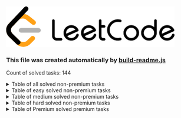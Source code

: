 ![Logo](./leetcode.png)
### This file was created automatically by [build-readme.js](./build-readme.js)
Count of solved tasks: 144

<details>
<summary>Table of all solved non-premium tasks</summary>
<p>

| LeetCode ID | Difficulty  | Name           | Solution       |
|:-----------:|:-----------:|:--------------:|:--------------:|
|-1|undefined|[Design Hit Counter](https://leetcode.com/problems/design-hit-counter/)|[Design-Hit-Counter.js](./leetcode/Design-Hit-Counter.js)|
|3|medium|[Longest Substring Without Repeating Characters](https://leetcode.com/problems/longest-substring-without-repeating-characters/)|[Longest-Substring-Without-Repeating-Characters.js](./leetcode/Longest-Substring-Without-Repeating-Characters.js)|
|4|hard|[Median of Two Sorted Arrays](https://leetcode.com/problems/median-of-two-sorted-arrays/)|[Median-of-Two-Sorted-Arrays.js](./leetcode/Median-of-Two-Sorted-Arrays.js)|
|5|medium|[Longest Palindromic Substring](https://leetcode.com/problems/longest-palindromic-substring/)|[Longest-Palindromic-Substring.js](./leetcode/Longest-Palindromic-Substring.js)|
|9|easy|[Palindrome Number](https://leetcode.com/problems/palindrome-number/)|[Palindrome-Number.js](./leetcode/Palindrome-Number.js)|
|14|easy|[Longest Common Prefix](https://leetcode.com/problems/longest-common-prefix)|[Longest-Common-Prefix.js](./leetcode/Longest-Common-Prefix.js)|
|15|medium|[3Sum](https://leetcode.com/problems/3sum/)|[3Sum.js](./leetcode/3Sum.js)|
|16|medium|[ 3Sum Closest](https://leetcode.com/problems/3sum-closest/)|[3Sum-Closest.js](./leetcode/3Sum-Closest.js)|
|19|medium|[Remove Nth Node From End of List](https://leetcode.com/problems/remove-nth-node-from-end-of-list/)|[Remove-Nth-Node-From-End-of-List.js](./leetcode/Remove-Nth-Node-From-End-of-List.js)|
|20|easy|[Valid Parentheses](https://leetcode.com/problems/valid-parentheses/)|[Valid-Parentheses.js](./leetcode/Valid-Parentheses.js)|
|21|easy|[Merge Two Sorted Lists](https://leetcode.com/problems/merge-two-sorted-lists/)|[Merge-Two-Sorted-Lists.js](./leetcode/Merge-Two-Sorted-Lists.js)|
|22|medium|[Generate Parentheses](https://leetcode.com/problems/generate-parentheses/)|[Generate-Parentheses.js](./leetcode/Generate-Parentheses.js)|
|28|medium|[Find the Index of the First Occurrence in a String](https://leetcode.com/problems/find-the-index-of-the-first-occurrence-in-a-string/)|[Find-the-Index-of-the-First-Occurrence-in-a-String.js](./leetcode/Find-the-Index-of-the-First-Occurrence-in-a-String.js)|
|33|medium|[Search in Rotated Sorted Array](https://leetcode.com/problems/search-in-rotated-sorted-array/)|[Search-in-Rotated-Sorted-Array.js](./leetcode/Search-in-Rotated-Sorted-Array.js)|
|34|medium|[Find First and Last Position of Element in Sorted Array](https://leetcode.com/problems/find-first-and-last-position-of-element-in-sorted-array/)|[Find-First-and-Last-Position-of-Element-in-Sorted-Array.js](./leetcode/Find-First-and-Last-Position-of-Element-in-Sorted-Array.js)|
|48|medium|[Rotate Image](https://leetcode.com/problems/rotate-image/)|[Rotate-Image.js](./leetcode/Rotate-Image.js)|
|49|medium|[Group Anagrams](https://leetcode.com/problems/group-anagrams/)|[Group-Anagrams.js](./leetcode/Group-Anagrams.js)|
|53|easy|[ Maximum Subarray](https://leetcode.com/problems/maximum-subarray/)|[Maximum-Subarray.js](./leetcode/Maximum-Subarray.js)|
|54|medium|[Spiral Matrix](https://leetcode.com/problems/spiral-matrix/)|[Spiral-Matrix.js](./leetcode/Spiral-Matrix.js)|
|56|medium|[Merge Intervals](https://leetcode.com/problems/merge-intervals/)|[Merge-Intervals.js](./leetcode/Merge-Intervals.js)|
|57|medium|[Insert Interval](https://leetcode.com/problems/insert-interval/)|[Insert-Interval.js](./leetcode/Insert-Interval.js)|
|59|medium|[Spiral Matrix II](https://leetcode.com/problems/spiral-matrix-ii)|[Spiral-Matrix-II.js](./leetcode/Spiral-Matrix-II.js)|
|62|medium|[Unique Paths](https://leetcode.com/problems/unique-paths/)|[Unique-Paths.js](./leetcode/Unique-Paths.js)|
|63|medium|[Unique Paths II](https://leetcode.com/problems/unique-paths-ii/)|[Unique-Paths-II.js](./leetcode/Unique-Paths-II.js)|
|70|easy|[Climbing Stairs](https://leetcode.com/problems/climbing-stairs/)|[Climbing-Stairs.js](./leetcode/Climbing-Stairs.js)|
|71|medium|[Simplify Path](https://leetcode.com/problems/simplify-path/)|[Simplify-Path.js](./leetcode/Simplify-Path.js)|
|83|easy|[Remove Duplicates from Sorted List](https://leetcode.com/problems/remove-duplicates-from-sorted-list/)|[Remove-Duplicates-from-Sorted-List.js](./leetcode/Remove-Duplicates-from-Sorted-List.js)|
|88|easy|[Merge Sorted Array](https://leetcode.com/problems/merge-sorted-array/)|[Merge-Sorted-Array.js](./leetcode/Merge-Sorted-Array.js)|
|94|easy|[Binary Tree Inorder Traversal](https://leetcode.com/problems/binary-tree-inorder-traversal/)|[Binary-Tree-Inorder-Traversal.js](./leetcode/Binary-Tree-Inorder-Traversal.js)|
|98|medium|[Validate Binary Search Tree](https://leetcode.com/problems/validate-binary-search-tree/)|[Validate-Binary-Search-Tree.js](./leetcode/Validate-Binary-Search-Tree.js)|
|100|easy|[Same Tree](https://leetcode.com/problems/same-tree/)|[Same-Tree.js](./leetcode/Same-Tree.js)|
|101|easy|[Symmetric Tree](https://leetcode.com/problems/symmetric-tree/)|[Symmetric-Tree.js](./leetcode/Symmetric-Tree.js)|
|102|medium|[Binary Tree Level Order Traversal](https://leetcode.com/problems/n-ary-tree-preorder-traversal/)|[Binary-Tree-Level-Order-Traversal.js](./leetcode/Binary-Tree-Level-Order-Traversal.js)|
|108|easy|[Convert Sorted Array to Binary Search Tree](https://leetcode.com/problems/convert-sorted-array-to-binary-search-tree/)|[Convert-Sorted-Array-to-Binary-Search-Tree.js](./leetcode/Convert-Sorted-Array-to-Binary-Search-Tree.js)|
|110|easy|[Balanced Binary Tree](https://leetcode.com/problems/balanced-binary-tree/)|[Balanced-Binary-Tree.js](./leetcode/Balanced-Binary-Tree.js)|
|125|easy|[Valid Palindrome](https://leetcode.com/problems/valid-palindrome/)|[Valid-Palindrome.js](./leetcode/Valid-Palindrome.js)|
|136|easy|[Single Number](https://leetcode.com/problems/single-number/)|[Single-Number.js](./leetcode/Single-Number.js)|
|141|easy|[Linked List Cycle](https://leetcode.com/problems/linked-list-cycle/)|[Linked-List-Cycle.js](./leetcode/Linked-List-Cycle.js)|
|142|medium|[Linked List Cycle II](https://leetcode.com/problems/linked-list-cycle-ii/)|[Linked-List-Cycle-II.js](./leetcode/Linked-List-Cycle-II.js)|
|143|medium|[Reorder List](https://leetcode.com/problems/reorder-list/)|[Reorder-List.js](./leetcode/Reorder-List.js)|
|144|easy|[Binary Tree Preorder Traversal](https://leetcode.com/problems/binary-tree-preorder-traversal/)|[Binary-Tree-Preorder-Traversal.js](./leetcode/Binary-Tree-Preorder-Traversal.js)|
|148|medium|[Sort List](https://leetcode.com/problems/sort-list/)|[Sort-List.js](./leetcode/Sort-List.js)|
|149|hard|[Max Points on a Line](https://leetcode.com/problems/max-points-on-a-line/)|[Max-Points-on-a-Line.js](./leetcode/Max-Points-on-a-Line.js)|
|150|medium|[Evaluate Reverse Polish Notation](https://leetcode.com/problems/evaluate-reverse-polish-notation/)|[Evaluate-Reverse-Polish-Notation.js](./leetcode/Evaluate-Reverse-Polish-Notation.js)|
|152|medium|[Maximum Product Subarray](https://leetcode.com/problems/maximum-product-subarray/)|[Maximum-Product-Subarray.js](./leetcode/Maximum-Product-Subarray.js)|
|200|medium|[Number of Islands](https://leetcode.com/problems/number-of-islands/)|[Number-of-Islands.js](./leetcode/Number-of-Islands.js)|
|202|easy|[Happy Number](https://leetcode.com/problems/happy-number/)|[Happy-Number.js](./leetcode/Happy-Number.js)|
|203|easy|[Remove Linked List Elements](https://leetcode.com/problems/remove-linked-list-elements/)|[Remove-Linked-List-Elements.js](./leetcode/Remove-Linked-List-Elements.js)|
|204|medium|[Count Primes](https://leetcode.com/problems/count-primes/)|[Count-Primes.js](./leetcode/Count-Primes.js)|
|205|easy|[Isomorphic Strings](https://leetcode.com/problems/isomorphic-strings/)|[Isomorphic-Strings.js](./leetcode/Isomorphic-Strings.js)|
|206|easy|[Reverse Linked List](https://leetcode.com/problems/reverse-linked-list/)|[Odd-Even-Linked-List.js](./leetcode/Odd-Even-Linked-List.js)|
|206|easy|[Reverse Linked List](https://leetcode.com/problems/reverse-linked-list/)|[Reverse-Linked-List.js](./leetcode/Reverse-Linked-List.js)|
|209|medium|[Minimum Size Subarray Sum](https://leetcode.com/problems/minimum-size-subarray-sum/)|[Minimum-Size-Subarray-Sum.js](./leetcode/Minimum-Size-Subarray-Sum.js)|
|217|easy|[Contains Duplicate](https://leetcode.com/problems/contains-duplicate/)|[Contains-Duplicate.js](./leetcode/Contains-Duplicate.js)|
|226|easy|[Invert Binary Tree](https://leetcode.com/problems/invert-binary-tree/)|[Invert-Binary-Tree.js](./leetcode/Invert-Binary-Tree.js)|
|228|easy|[Summary Ranges](https://leetcode.com/problems/summary-ranges/)|[Summary-Ranges.js](./leetcode/Summary-Ranges.js)|
|232|medium|[Implement Queue using Stacks](https://leetcode.com/problems/implement-queue-using-stacks/)|[Implement-Queue-using-Stacks.js](./leetcode/Implement-Queue-using-Stacks.js)|
|234|easy|[Palindrome Linked List](https://leetcode.com/problems/palindrome-linked-list/)|[Palindrome-Linked-List.js](./leetcode/Palindrome-Linked-List.js)|
|235|medium|[Lowest Common Ancestor of a Binary Search Tree](https://leetcode.com/problems/lowest-common-ancestor-of-a-binary-search-tree/)|[Lowest-Common-Ancestor-of-a-Binary-Search-Tree.js](./leetcode/Lowest-Common-Ancestor-of-a-Binary-Search-Tree.js)|
|242|easy|[Valid Anagram](https://leetcode.com/problems/valid-anagram/)|[Valid-Anagram.js](./leetcode/Valid-Anagram.js)|
|268|easy|[Missing Number](https://leetcode.com/problems/missing-number/)|[Gas-Station.js](./leetcode/Gas-Station.js)|
|268|easy|[Missing Number](https://leetcode.com/problems/missing-number/)|[Missing-Number.js](./leetcode/Missing-Number.js)|
|278|easy|[First Bad Point](https://leetcode.com/problems/first-bad-version/)|[First-Bad-Point.js](./leetcode/First-Bad-Point.js)|
|279|medium|[Perfect Squares](https://leetcode.com/problems/perfect-squares/)|[Perfect-Squares.js](./leetcode/Perfect-Squares.js)|
|283|easy|[Move Zeroes](https://leetcode.com/problems/move-zeroes/)|[Move-Zeroes.js](./leetcode/Move-Zeroes.js)|
|290|easy|[Word Pattern](https://leetcode.com/problems/word-pattern/)|[Word-Pattern.js](./leetcode/Word-Pattern.js)|
|299|medium|[Bulls and Cows](https://leetcode.com/problems/bulls-and-cows/)|[Bulls-and-Cows.js](./leetcode/Bulls-and-Cows.js)|
|332|hard|[Reconstruct Itinerary](https://leetcode.com/problems/reconstruct-itinerary/)|[Reconstruct-Itinerary.js](./leetcode/Reconstruct-Itinerary.js)|
|344|easy|[Reverse String](https://leetcode.com/problems/reverse-string/)|[Reverse-String.js](./leetcode/Reverse-String.js)|
|349|easy|[Intersection of Two Arrays](https://leetcode.com/problems/intersection-of-two-arrays/)|[Intersection-of-Two-Arrays.js](./leetcode/Intersection-of-Two-Arrays.js)|
|350|easy|[Intersection of Two Arrays II](https://leetcode.com/problems/intersection-of-two-arrays-ii/)|[Intersection-of-Two-Arrays-II.js](./leetcode/Intersection-of-Two-Arrays-II.js)|
|380|medium|[Insert Delete GetRandom O(1)](https://leetcode.com/problems/insert-delete-getrandom-o1/)|[Insert-Delete-GetRandom-O1.js](./leetcode/Insert-Delete-GetRandom-O1.js)|
|387|easy|[First Unique Character in a String](https://leetcode.com/problems/first-unique-character-in-a-string/)|[First-Unique-Character-in-a-String.js](./leetcode/First-Unique-Character-in-a-String.js)|
|392|easy|[Is Subsequence](https://leetcode.com/problems/is-subsequence/)|[Is-Subsequence.js](./leetcode/Is-Subsequence.js)|
|394|medium|[Decode String](https://leetcode.com/problems/decode-string/)|[Decode-String.js](./leetcode/Decode-String.js)|
|395|medium|[Longest Substring with At Least K Repeating Characters](https://leetcode.com/problems/longest-substring-with-at-least-k-repeating-characters)|[Longest-Substring-with-At-Least-K-Repeating-Characters.js](./leetcode/Longest-Substring-with-At-Least-K-Repeating-Characters.js)|
|409|easy|[Longest Palindrome](https://leetcode.com/problems/longest-palindrome/)|[Longest-Palindrome.js](./leetcode/Longest-Palindrome.js)|
|424|medium|[Longest Repeating Character Replacement](https://leetcode.com/problems/longest-repeating-character-replacement/)|[Longest-Repeating-Character-Replacement.js](./leetcode/Longest-Repeating-Character-Replacement.js)|
|435|medium|[Non-overlapping Intervals](https://leetcode.com/problems/non-overlapping-intervals/)|[Non-overlapping-Intervals.js](./leetcode/Non-overlapping-Intervals.js)|
|438|medium|[Find All Anagrams in a String](https://leetcode.com/problems/find-all-anagrams-in-a-string/)|[Find-all-anagrams-in-a-string.js](./leetcode/Find-all-anagrams-in-a-string.js)|
|443|medium|[String Compression](https://leetcode.com/problems/string-compression/)|[String-Compression.js](./leetcode/String-Compression.js)|
|448|easy|[Find All Numbers Disappeared in an Array](https://leetcode.com/problems/find-all-numbers-disappeared-in-an-array/)|[Find-All-Numbers-Disappeared-in-an-Array.js](./leetcode/Find-All-Numbers-Disappeared-in-an-Array.js)|
|449|medium|[Serialize and Deserialize BST](https://leetcode.com/problems/serialize-and-deserialize-bst/)|[Serialize-and-Deserialize-BST.js](./leetcode/Serialize-and-Deserialize-BST.js)|
|452|medium|[Minimum Number of Arrows to Burst Balloons](https://leetcode.com/problems/minimum-number-of-arrows-to-burst-balloons/)|[Minimum-Number-of-Arrows-to-Burst-Balloons.js](./leetcode/Minimum-Number-of-Arrows-to-Burst-Balloons.js)|
|485|easy|[Max Consecutive Ones](https://leetcode.com/problems/max-consecutive-ones/)|[Max-Consecutive-Ones.js](./leetcode/Max-Consecutive-Ones.js)|
|509|easy|[Fibonacci Number](https://leetcode.com/problems/fibonacci-number/)|[Fibonacci-Number.js](./leetcode/Fibonacci-Number.js)|
|520|easy|[Detect Capital](https://leetcode.com/problems/detect-capital/)|[Detect-Capital.js](./leetcode/Detect-Capital.js)|
|541|easy|[Reverse String II](https://leetcode.com/problems/reverse-string-ii/)|[Reverse-String-II.js](./leetcode/Reverse-String-II.js)|
|543|easy|[Diameter of Binary Tree](https://leetcode.com/problems/diameter-of-binary-tree/)|[Diameter-of-Binary-Tree.js](./leetcode/Diameter-of-Binary-Tree.js)|
|557|easy|[Reverse Words in a String III](https://leetcode.com/problems/reverse-words-in-a-string-iii/)|[Reverse-Words-in-a-String-III.js](./leetcode/Reverse-Words-in-a-String-III.js)|
|560|medium|[Subarray Sum Equals K](https://leetcode.com/problems/subarray-sum-equals-k/)|[Subarray-Sum-Equals-K.js](./leetcode/Subarray-Sum-Equals-K.js)|
|567|medium|[Permutation in String](https://leetcode.com/problems/permutation-in-string/)|[Permutation-in-String.js](./leetcode/Permutation-in-String.js)|
|589|easy|[N-ary Tree Preorder Traversal](https://leetcode.com/problems/n-ary-tree-preorder-traversal/)|[N-ary-Tree-Preorder-Traversal.js](./leetcode/N-ary-Tree-Preorder-Traversal.js)|
|590|easy|[N-ary Tree Postorder Traversal](https://leetcode.com/problems/n-ary-tree-preorder-traversal/)|[N-ary-Tree-Postorder-Traversal.js](./leetcode/N-ary-Tree-Postorder-Traversal.js)|
|628|easy|[Maximum Product of Three Numbers](https://leetcode.com/problems/maximum-product-of-three-numbers/)|[Maximum-Product-of-Three-Numbers.js](./leetcode/Maximum-Product-of-Three-Numbers.js)|
|658|medium|[Find K Closest Elements](https://leetcode.com/problems/find-k-closest-elements/)|[Find-K-Closest-Elements.js](./leetcode/Find-K-Closest-Elements.js)|
|680|easy|[Valid Palindrome II](https://leetcode.com/problems/valid-palindrome-ii/)|[Valid-Palindrome-ii.js](./leetcode/Valid-Palindrome-ii.js)|
|692|medium|[Top K Frequent Words](https://leetcode.com/problems/top-k-frequent-words/)|[Top-K-Frequent-Words.js](./leetcode/Top-K-Frequent-Words.js)|
|697|easy|[Degree of an Array](https://leetcode.com/problems/degree-of-an-array/)|[Degree-of-an-Array.js](./leetcode/Degree-of-an-Array.js)|
|704|easy|[Binary Search](https://leetcode.com/problems/binary-search/)|[Binary-Search.js](./leetcode/Binary-Search.js)|
|713|medium|[Subarray Product Less Than K](https://leetcode.com/problems/subarray-product-less-than-k/)|[Subarray-Product-Less-Than-K.js](./leetcode/Subarray-Product-Less-Than-K.js)|
|724|easy|[Find Pivot Index](https://leetcode.com/problems/find-pivot-index/)|[Find-Pivot-Index.js](./leetcode/Find-Pivot-Index.js)|
|733|easy|[Backspace String Compare](https://leetcode.com/problems/flood-fill/)|[Flood-fill.js](./leetcode/Flood-fill.js)|
|746|easy|[Min Cost Climbing Stairs](https://leetcode.com/problems/min-cost-climbing-stairs/)|[Min-Cost-Climbing-Stairs.js](./leetcode/Min-Cost-Climbing-Stairs.js)|
|763|medium|[Partition Labels](https://leetcode.com/problems/partition-labels/)|[Partition-Labels.js](./leetcode/Partition-Labels.js)|
|844|easy|[Backspace String Compare](https://leetcode.com/problems/backspace-string-compare/)|[Backspace-String-Compare.js](./leetcode/Backspace-String-Compare.js)|
|849|medium|[Maximize Distance to Closest Person](https://leetcode.com/problems/maximize-distance-to-closest-person/)|[Maximize-Distance-to-Closest-Person.js](./leetcode/Maximize-Distance-to-Closest-Person.js)|
|852|easy|[Peak Index in a Mountain Array](https://leetcode.com/problems/peak-index-in-a-mountain-array/)|[Peak-Index-in-a-Mountain-Array.js](./leetcode/Peak-Index-in-a-Mountain-Array.js)|
|876|easy|[Middle of the Linked List](https://leetcode.com/problems/middle-of-the-linked-list/)|[Middle-of-the-Linked-List.js](./leetcode/Middle-of-the-Linked-List.js)|
|920|easy|[Meeting Rooms](https://leetcode.com/problems/meeting-rooms/)|[Metting-rooms.js](./leetcode/Metting-rooms.js)|
|944|easy|[Delete Columns to Make Sorted](https://leetcode.com/problems/delete-columns-to-make-sorted/)|[Delete-Columns-to-Make-Sorted.js](./leetcode/Delete-Columns-to-Make-Sorted.js)|
|974|medium|[Subarray Sums Divisible by K](https://leetcode.com/problems/subarray-sums-divisible-by-k/)|[Subarray-Sums-Divisible-by-K.js](./leetcode/Subarray-Sums-Divisible-by-K.js)|
|977|easy|[Squares of a Sorted Array](https://leetcode.com/problems/squares-of-a-sorted-array/)|[Squares-of-a-Sorted-Array.js](./leetcode/Squares-of-a-Sorted-Array.js)|
|1004|medium|[Max Consecutive Ones III](https://leetcode.com/problems/max-consecutive-ones-iii/)|[Max-Consecutive-Ones-III.js](./leetcode/Max-Consecutive-Ones-III.js)|
|1040|medium|[Moving Stones Until Consecutive II](https://leetcode.com/problems/moving-stones-until-consecutive-ii/)|[Moving-Stones-Until-Consecutive-II.js](./leetcode/Moving-Stones-Until-Consecutive-II.js)|
|1046|easy|[Last Stone Weight](https://leetcode.com/problems/last-stone-weight/)|[Last-Stone-Weight.js](./leetcode/Last-Stone-Weight.js)|
|1052|medium|[Grumpy Bookstore Owner](https://leetcode.com/problems/grumpy-bookstore-owner/)|[Grumpy-Bookstore-Owner.js](./leetcode/Grumpy-Bookstore-Owner.js)|
|1372|medium|[Longest ZigZag Path in a Binary Tree](https://leetcode.com/problems/longest-zigzag-path-in-a-binary-tree/)|[Longest-ZigZag-Path-in-a-Binary-Tree.js](./leetcode/Longest-ZigZag-Path-in-a-Binary-Tree.js)|
|1431|easy|[Kids With the Greatest Number of Candies](https://leetcode.com/problems/kids-with-the-greatest-number-of-candies/)|[Kids-With-the-Greatest-Number-of-Candies.js](./leetcode/Kids-With-the-Greatest-Number-of-Candies.js)|
|1456|medium|[Maximum Number of Vowels in a Substring of Given Length](https://leetcode.com/problems/maximum-number-of-vowels-in-a-substring-of-given-length/)|[Maximum-Number-of-Vowels-in-a-Substring-of-Given-Length.js](./leetcode/Maximum-Number-of-Vowels-in-a-Substring-of-Given-Length.js)|
|1480|easy|[Running Sum of 1d Array](https://leetcode.com/problems/running-sum-of-1d-array/)|[Running-Sum-of-1d-Array.js](./leetcode/Running-Sum-of-1d-Array.js)|
|1493|medium|[Longest Subarray of 1's After Deleting One Element](https://leetcode.com/problems/longest-subarray-of-1s-after-deleting-one-element/)|[Longest-Subarray-of-1's-After-Deleting-One-Element.js](./leetcode/Longest-Subarray-of-1's-After-Deleting-One-Element.js)|
|1539|easy|[Kth Missing Positive Number](https://leetcode.com/problems/kth-missing-positive-number/)|[Kth-Missing-Positive-Number.js](./leetcode/Kth-Missing-Positive-Number.js)|
|1658|medium|[Minimum Operations to Reduce X to Zero](https://leetcode.com/problems/minimum-operations-to-reduce-x-to-zero/)|[Minimum-Operations-to-Reduce-X-to-Zero.js](./leetcode/Minimum-Operations-to-Reduce-X-to-Zero.js)|
|1706|medium|[Where Will the Ball Fall](https://leetcode.com/problems/where-will-the-ball-fall/)|[Where-Will-the-Ball-Fall.js](./leetcode/Where-Will-the-Ball-Fall.js)|
|1768|easy|[Merge Strings Alternately](https://leetcode.com/problems/merge-strings-alternately/)|[Merge-Strings-Alternately.js](./leetcode/Merge-Strings-Alternately.js)|
|1833|medium|[Maximum Ice Cream Bars](https://leetcode.com/problems/maximum-ice-cream-bars/)|[Maximum-Ice-Cream-Bars.js](./leetcode/Maximum-Ice-Cream-Bars.js)|
|1920|easy|[Build Array from Permutation](https://leetcode.com/problems/build-array-from-permutation/)|[Build-Array-from-Permutation.js](./leetcode/Build-Array-from-Permutation.js)|
|1929|easy|[Concatenation of Array](https://leetcode.com/problems/concatenation-of-array/)|[Concatenation-of-Array.js](./leetcode/Concatenation-of-Array.js)|
|1991|easy|[Find the Middle Index in Array](https://leetcode.com/problems/find-the-middle-index-in-array/)|[Find-the-Middle-Index-in-Array.js](./leetcode/Find-the-Middle-Index-in-Array.js)|
|2011|easy|[Final Value of Variable After Performing Operations](https://leetcode.com/problems/final-value-of-variable-after-performing-operations/)|[Final-Value-of-Variable-After-Performing-Operations.js](./leetcode/Final-Value-of-Variable-After-Performing-Operations.js)|
|2131|medium|[Longest Palindrome by Concatenating Two Letter Words](https://leetcode.com/problems/longest-palindrome-by-concatenating-two-letter-words/)|[Longest-Palindrome-by-Concatenating-Two-Letter-Words.js](./leetcode/Longest-Palindrome-by-Concatenating-Two-Letter-Words.js)|
|2244|medium|[Minimum Rounds to Complete All Tasks](https://leetcode.com/problems/minimum-rounds-to-complete-all-tasks/)|[Minimum-Rounds-to-Complete-All-Tasks.js](./leetcode/Minimum-Rounds-to-Complete-All-Tasks.js)|
|2270|medium|[Number of Ways to Split Array](https://leetcode.com/problems/number-of-ways-to-split-array/)|[Number-of-Ways-to-Split-Array.js](./leetcode/Number-of-Ways-to-Split-Array.js)|
|2657|medium|[Find the Prefix Common Array of Two Arrays](https://leetcode.com/problems/find-the-prefix-common-array-of-two-arrays/)|[Find-The-Prefix-Common-Array-Of-Two-Arrays.js](./leetcode/Find-The-Prefix-Common-Array-Of-Two-Arrays.js)|

</p>
</details>
<details>
<summary>Table of easy solved non-premium tasks</summary>
<p>

| LeetCode ID | Difficulty  | Name           | Solution       |
|:-----------:|:-----------:|:--------------:|:--------------:|
|9|easy|[Palindrome Number](https://leetcode.com/problems/palindrome-number/)|[Palindrome-Number.js](./leetcode/Palindrome-Number.js)|
|14|easy|[Longest Common Prefix](https://leetcode.com/problems/longest-common-prefix)|[Longest-Common-Prefix.js](./leetcode/Longest-Common-Prefix.js)|
|20|easy|[Valid Parentheses](https://leetcode.com/problems/valid-parentheses/)|[Valid-Parentheses.js](./leetcode/Valid-Parentheses.js)|
|21|easy|[Merge Two Sorted Lists](https://leetcode.com/problems/merge-two-sorted-lists/)|[Merge-Two-Sorted-Lists.js](./leetcode/Merge-Two-Sorted-Lists.js)|
|53|easy|[ Maximum Subarray](https://leetcode.com/problems/maximum-subarray/)|[Maximum-Subarray.js](./leetcode/Maximum-Subarray.js)|
|70|easy|[Climbing Stairs](https://leetcode.com/problems/climbing-stairs/)|[Climbing-Stairs.js](./leetcode/Climbing-Stairs.js)|
|83|easy|[Remove Duplicates from Sorted List](https://leetcode.com/problems/remove-duplicates-from-sorted-list/)|[Remove-Duplicates-from-Sorted-List.js](./leetcode/Remove-Duplicates-from-Sorted-List.js)|
|88|easy|[Merge Sorted Array](https://leetcode.com/problems/merge-sorted-array/)|[Merge-Sorted-Array.js](./leetcode/Merge-Sorted-Array.js)|
|94|easy|[Binary Tree Inorder Traversal](https://leetcode.com/problems/binary-tree-inorder-traversal/)|[Binary-Tree-Inorder-Traversal.js](./leetcode/Binary-Tree-Inorder-Traversal.js)|
|100|easy|[Same Tree](https://leetcode.com/problems/same-tree/)|[Same-Tree.js](./leetcode/Same-Tree.js)|
|101|easy|[Symmetric Tree](https://leetcode.com/problems/symmetric-tree/)|[Symmetric-Tree.js](./leetcode/Symmetric-Tree.js)|
|108|easy|[Convert Sorted Array to Binary Search Tree](https://leetcode.com/problems/convert-sorted-array-to-binary-search-tree/)|[Convert-Sorted-Array-to-Binary-Search-Tree.js](./leetcode/Convert-Sorted-Array-to-Binary-Search-Tree.js)|
|110|easy|[Balanced Binary Tree](https://leetcode.com/problems/balanced-binary-tree/)|[Balanced-Binary-Tree.js](./leetcode/Balanced-Binary-Tree.js)|
|125|easy|[Valid Palindrome](https://leetcode.com/problems/valid-palindrome/)|[Valid-Palindrome.js](./leetcode/Valid-Palindrome.js)|
|136|easy|[Single Number](https://leetcode.com/problems/single-number/)|[Single-Number.js](./leetcode/Single-Number.js)|
|141|easy|[Linked List Cycle](https://leetcode.com/problems/linked-list-cycle/)|[Linked-List-Cycle.js](./leetcode/Linked-List-Cycle.js)|
|144|easy|[Binary Tree Preorder Traversal](https://leetcode.com/problems/binary-tree-preorder-traversal/)|[Binary-Tree-Preorder-Traversal.js](./leetcode/Binary-Tree-Preorder-Traversal.js)|
|202|easy|[Happy Number](https://leetcode.com/problems/happy-number/)|[Happy-Number.js](./leetcode/Happy-Number.js)|
|203|easy|[Remove Linked List Elements](https://leetcode.com/problems/remove-linked-list-elements/)|[Remove-Linked-List-Elements.js](./leetcode/Remove-Linked-List-Elements.js)|
|205|easy|[Isomorphic Strings](https://leetcode.com/problems/isomorphic-strings/)|[Isomorphic-Strings.js](./leetcode/Isomorphic-Strings.js)|
|206|easy|[Reverse Linked List](https://leetcode.com/problems/reverse-linked-list/)|[Odd-Even-Linked-List.js](./leetcode/Odd-Even-Linked-List.js)|
|206|easy|[Reverse Linked List](https://leetcode.com/problems/reverse-linked-list/)|[Reverse-Linked-List.js](./leetcode/Reverse-Linked-List.js)|
|217|easy|[Contains Duplicate](https://leetcode.com/problems/contains-duplicate/)|[Contains-Duplicate.js](./leetcode/Contains-Duplicate.js)|
|226|easy|[Invert Binary Tree](https://leetcode.com/problems/invert-binary-tree/)|[Invert-Binary-Tree.js](./leetcode/Invert-Binary-Tree.js)|
|228|easy|[Summary Ranges](https://leetcode.com/problems/summary-ranges/)|[Summary-Ranges.js](./leetcode/Summary-Ranges.js)|
|234|easy|[Palindrome Linked List](https://leetcode.com/problems/palindrome-linked-list/)|[Palindrome-Linked-List.js](./leetcode/Palindrome-Linked-List.js)|
|242|easy|[Valid Anagram](https://leetcode.com/problems/valid-anagram/)|[Valid-Anagram.js](./leetcode/Valid-Anagram.js)|
|268|easy|[Missing Number](https://leetcode.com/problems/missing-number/)|[Gas-Station.js](./leetcode/Gas-Station.js)|
|268|easy|[Missing Number](https://leetcode.com/problems/missing-number/)|[Missing-Number.js](./leetcode/Missing-Number.js)|
|278|easy|[First Bad Point](https://leetcode.com/problems/first-bad-version/)|[First-Bad-Point.js](./leetcode/First-Bad-Point.js)|
|283|easy|[Move Zeroes](https://leetcode.com/problems/move-zeroes/)|[Move-Zeroes.js](./leetcode/Move-Zeroes.js)|
|290|easy|[Word Pattern](https://leetcode.com/problems/word-pattern/)|[Word-Pattern.js](./leetcode/Word-Pattern.js)|
|344|easy|[Reverse String](https://leetcode.com/problems/reverse-string/)|[Reverse-String.js](./leetcode/Reverse-String.js)|
|349|easy|[Intersection of Two Arrays](https://leetcode.com/problems/intersection-of-two-arrays/)|[Intersection-of-Two-Arrays.js](./leetcode/Intersection-of-Two-Arrays.js)|
|350|easy|[Intersection of Two Arrays II](https://leetcode.com/problems/intersection-of-two-arrays-ii/)|[Intersection-of-Two-Arrays-II.js](./leetcode/Intersection-of-Two-Arrays-II.js)|
|387|easy|[First Unique Character in a String](https://leetcode.com/problems/first-unique-character-in-a-string/)|[First-Unique-Character-in-a-String.js](./leetcode/First-Unique-Character-in-a-String.js)|
|392|easy|[Is Subsequence](https://leetcode.com/problems/is-subsequence/)|[Is-Subsequence.js](./leetcode/Is-Subsequence.js)|
|409|easy|[Longest Palindrome](https://leetcode.com/problems/longest-palindrome/)|[Longest-Palindrome.js](./leetcode/Longest-Palindrome.js)|
|448|easy|[Find All Numbers Disappeared in an Array](https://leetcode.com/problems/find-all-numbers-disappeared-in-an-array/)|[Find-All-Numbers-Disappeared-in-an-Array.js](./leetcode/Find-All-Numbers-Disappeared-in-an-Array.js)|
|485|easy|[Max Consecutive Ones](https://leetcode.com/problems/max-consecutive-ones/)|[Max-Consecutive-Ones.js](./leetcode/Max-Consecutive-Ones.js)|
|509|easy|[Fibonacci Number](https://leetcode.com/problems/fibonacci-number/)|[Fibonacci-Number.js](./leetcode/Fibonacci-Number.js)|
|520|easy|[Detect Capital](https://leetcode.com/problems/detect-capital/)|[Detect-Capital.js](./leetcode/Detect-Capital.js)|
|541|easy|[Reverse String II](https://leetcode.com/problems/reverse-string-ii/)|[Reverse-String-II.js](./leetcode/Reverse-String-II.js)|
|543|easy|[Diameter of Binary Tree](https://leetcode.com/problems/diameter-of-binary-tree/)|[Diameter-of-Binary-Tree.js](./leetcode/Diameter-of-Binary-Tree.js)|
|557|easy|[Reverse Words in a String III](https://leetcode.com/problems/reverse-words-in-a-string-iii/)|[Reverse-Words-in-a-String-III.js](./leetcode/Reverse-Words-in-a-String-III.js)|
|589|easy|[N-ary Tree Preorder Traversal](https://leetcode.com/problems/n-ary-tree-preorder-traversal/)|[N-ary-Tree-Preorder-Traversal.js](./leetcode/N-ary-Tree-Preorder-Traversal.js)|
|590|easy|[N-ary Tree Postorder Traversal](https://leetcode.com/problems/n-ary-tree-preorder-traversal/)|[N-ary-Tree-Postorder-Traversal.js](./leetcode/N-ary-Tree-Postorder-Traversal.js)|
|628|easy|[Maximum Product of Three Numbers](https://leetcode.com/problems/maximum-product-of-three-numbers/)|[Maximum-Product-of-Three-Numbers.js](./leetcode/Maximum-Product-of-Three-Numbers.js)|
|680|easy|[Valid Palindrome II](https://leetcode.com/problems/valid-palindrome-ii/)|[Valid-Palindrome-ii.js](./leetcode/Valid-Palindrome-ii.js)|
|697|easy|[Degree of an Array](https://leetcode.com/problems/degree-of-an-array/)|[Degree-of-an-Array.js](./leetcode/Degree-of-an-Array.js)|
|704|easy|[Binary Search](https://leetcode.com/problems/binary-search/)|[Binary-Search.js](./leetcode/Binary-Search.js)|
|724|easy|[Find Pivot Index](https://leetcode.com/problems/find-pivot-index/)|[Find-Pivot-Index.js](./leetcode/Find-Pivot-Index.js)|
|733|easy|[Backspace String Compare](https://leetcode.com/problems/flood-fill/)|[Flood-fill.js](./leetcode/Flood-fill.js)|
|746|easy|[Min Cost Climbing Stairs](https://leetcode.com/problems/min-cost-climbing-stairs/)|[Min-Cost-Climbing-Stairs.js](./leetcode/Min-Cost-Climbing-Stairs.js)|
|844|easy|[Backspace String Compare](https://leetcode.com/problems/backspace-string-compare/)|[Backspace-String-Compare.js](./leetcode/Backspace-String-Compare.js)|
|852|easy|[Peak Index in a Mountain Array](https://leetcode.com/problems/peak-index-in-a-mountain-array/)|[Peak-Index-in-a-Mountain-Array.js](./leetcode/Peak-Index-in-a-Mountain-Array.js)|
|876|easy|[Middle of the Linked List](https://leetcode.com/problems/middle-of-the-linked-list/)|[Middle-of-the-Linked-List.js](./leetcode/Middle-of-the-Linked-List.js)|
|920|easy|[Meeting Rooms](https://leetcode.com/problems/meeting-rooms/)|[Metting-rooms.js](./leetcode/Metting-rooms.js)|
|944|easy|[Delete Columns to Make Sorted](https://leetcode.com/problems/delete-columns-to-make-sorted/)|[Delete-Columns-to-Make-Sorted.js](./leetcode/Delete-Columns-to-Make-Sorted.js)|
|977|easy|[Squares of a Sorted Array](https://leetcode.com/problems/squares-of-a-sorted-array/)|[Squares-of-a-Sorted-Array.js](./leetcode/Squares-of-a-Sorted-Array.js)|
|1046|easy|[Last Stone Weight](https://leetcode.com/problems/last-stone-weight/)|[Last-Stone-Weight.js](./leetcode/Last-Stone-Weight.js)|
|1431|easy|[Kids With the Greatest Number of Candies](https://leetcode.com/problems/kids-with-the-greatest-number-of-candies/)|[Kids-With-the-Greatest-Number-of-Candies.js](./leetcode/Kids-With-the-Greatest-Number-of-Candies.js)|
|1480|easy|[Running Sum of 1d Array](https://leetcode.com/problems/running-sum-of-1d-array/)|[Running-Sum-of-1d-Array.js](./leetcode/Running-Sum-of-1d-Array.js)|
|1539|easy|[Kth Missing Positive Number](https://leetcode.com/problems/kth-missing-positive-number/)|[Kth-Missing-Positive-Number.js](./leetcode/Kth-Missing-Positive-Number.js)|
|1768|easy|[Merge Strings Alternately](https://leetcode.com/problems/merge-strings-alternately/)|[Merge-Strings-Alternately.js](./leetcode/Merge-Strings-Alternately.js)|
|1920|easy|[Build Array from Permutation](https://leetcode.com/problems/build-array-from-permutation/)|[Build-Array-from-Permutation.js](./leetcode/Build-Array-from-Permutation.js)|
|1929|easy|[Concatenation of Array](https://leetcode.com/problems/concatenation-of-array/)|[Concatenation-of-Array.js](./leetcode/Concatenation-of-Array.js)|
|1991|easy|[Find the Middle Index in Array](https://leetcode.com/problems/find-the-middle-index-in-array/)|[Find-the-Middle-Index-in-Array.js](./leetcode/Find-the-Middle-Index-in-Array.js)|
|2011|easy|[Final Value of Variable After Performing Operations](https://leetcode.com/problems/final-value-of-variable-after-performing-operations/)|[Final-Value-of-Variable-After-Performing-Operations.js](./leetcode/Final-Value-of-Variable-After-Performing-Operations.js)|

</p>
</details>
<details>
<summary>Table of medium solved non-premium tasks</summary>
<p>

| LeetCode ID | Difficulty  | Name           | Solution       |
|:-----------:|:-----------:|:--------------:|:--------------:|
|3|medium|[Longest Substring Without Repeating Characters](https://leetcode.com/problems/longest-substring-without-repeating-characters/)|[Longest-Substring-Without-Repeating-Characters.js](./leetcode/Longest-Substring-Without-Repeating-Characters.js)|
|5|medium|[Longest Palindromic Substring](https://leetcode.com/problems/longest-palindromic-substring/)|[Longest-Palindromic-Substring.js](./leetcode/Longest-Palindromic-Substring.js)|
|15|medium|[3Sum](https://leetcode.com/problems/3sum/)|[3Sum.js](./leetcode/3Sum.js)|
|16|medium|[ 3Sum Closest](https://leetcode.com/problems/3sum-closest/)|[3Sum-Closest.js](./leetcode/3Sum-Closest.js)|
|19|medium|[Remove Nth Node From End of List](https://leetcode.com/problems/remove-nth-node-from-end-of-list/)|[Remove-Nth-Node-From-End-of-List.js](./leetcode/Remove-Nth-Node-From-End-of-List.js)|
|22|medium|[Generate Parentheses](https://leetcode.com/problems/generate-parentheses/)|[Generate-Parentheses.js](./leetcode/Generate-Parentheses.js)|
|28|medium|[Find the Index of the First Occurrence in a String](https://leetcode.com/problems/find-the-index-of-the-first-occurrence-in-a-string/)|[Find-the-Index-of-the-First-Occurrence-in-a-String.js](./leetcode/Find-the-Index-of-the-First-Occurrence-in-a-String.js)|
|33|medium|[Search in Rotated Sorted Array](https://leetcode.com/problems/search-in-rotated-sorted-array/)|[Search-in-Rotated-Sorted-Array.js](./leetcode/Search-in-Rotated-Sorted-Array.js)|
|34|medium|[Find First and Last Position of Element in Sorted Array](https://leetcode.com/problems/find-first-and-last-position-of-element-in-sorted-array/)|[Find-First-and-Last-Position-of-Element-in-Sorted-Array.js](./leetcode/Find-First-and-Last-Position-of-Element-in-Sorted-Array.js)|
|48|medium|[Rotate Image](https://leetcode.com/problems/rotate-image/)|[Rotate-Image.js](./leetcode/Rotate-Image.js)|
|49|medium|[Group Anagrams](https://leetcode.com/problems/group-anagrams/)|[Group-Anagrams.js](./leetcode/Group-Anagrams.js)|
|54|medium|[Spiral Matrix](https://leetcode.com/problems/spiral-matrix/)|[Spiral-Matrix.js](./leetcode/Spiral-Matrix.js)|
|56|medium|[Merge Intervals](https://leetcode.com/problems/merge-intervals/)|[Merge-Intervals.js](./leetcode/Merge-Intervals.js)|
|57|medium|[Insert Interval](https://leetcode.com/problems/insert-interval/)|[Insert-Interval.js](./leetcode/Insert-Interval.js)|
|59|medium|[Spiral Matrix II](https://leetcode.com/problems/spiral-matrix-ii)|[Spiral-Matrix-II.js](./leetcode/Spiral-Matrix-II.js)|
|62|medium|[Unique Paths](https://leetcode.com/problems/unique-paths/)|[Unique-Paths.js](./leetcode/Unique-Paths.js)|
|63|medium|[Unique Paths II](https://leetcode.com/problems/unique-paths-ii/)|[Unique-Paths-II.js](./leetcode/Unique-Paths-II.js)|
|71|medium|[Simplify Path](https://leetcode.com/problems/simplify-path/)|[Simplify-Path.js](./leetcode/Simplify-Path.js)|
|98|medium|[Validate Binary Search Tree](https://leetcode.com/problems/validate-binary-search-tree/)|[Validate-Binary-Search-Tree.js](./leetcode/Validate-Binary-Search-Tree.js)|
|102|medium|[Binary Tree Level Order Traversal](https://leetcode.com/problems/n-ary-tree-preorder-traversal/)|[Binary-Tree-Level-Order-Traversal.js](./leetcode/Binary-Tree-Level-Order-Traversal.js)|
|142|medium|[Linked List Cycle II](https://leetcode.com/problems/linked-list-cycle-ii/)|[Linked-List-Cycle-II.js](./leetcode/Linked-List-Cycle-II.js)|
|143|medium|[Reorder List](https://leetcode.com/problems/reorder-list/)|[Reorder-List.js](./leetcode/Reorder-List.js)|
|148|medium|[Sort List](https://leetcode.com/problems/sort-list/)|[Sort-List.js](./leetcode/Sort-List.js)|
|150|medium|[Evaluate Reverse Polish Notation](https://leetcode.com/problems/evaluate-reverse-polish-notation/)|[Evaluate-Reverse-Polish-Notation.js](./leetcode/Evaluate-Reverse-Polish-Notation.js)|
|152|medium|[Maximum Product Subarray](https://leetcode.com/problems/maximum-product-subarray/)|[Maximum-Product-Subarray.js](./leetcode/Maximum-Product-Subarray.js)|
|200|medium|[Number of Islands](https://leetcode.com/problems/number-of-islands/)|[Number-of-Islands.js](./leetcode/Number-of-Islands.js)|
|204|medium|[Count Primes](https://leetcode.com/problems/count-primes/)|[Count-Primes.js](./leetcode/Count-Primes.js)|
|209|medium|[Minimum Size Subarray Sum](https://leetcode.com/problems/minimum-size-subarray-sum/)|[Minimum-Size-Subarray-Sum.js](./leetcode/Minimum-Size-Subarray-Sum.js)|
|232|medium|[Implement Queue using Stacks](https://leetcode.com/problems/implement-queue-using-stacks/)|[Implement-Queue-using-Stacks.js](./leetcode/Implement-Queue-using-Stacks.js)|
|235|medium|[Lowest Common Ancestor of a Binary Search Tree](https://leetcode.com/problems/lowest-common-ancestor-of-a-binary-search-tree/)|[Lowest-Common-Ancestor-of-a-Binary-Search-Tree.js](./leetcode/Lowest-Common-Ancestor-of-a-Binary-Search-Tree.js)|
|279|medium|[Perfect Squares](https://leetcode.com/problems/perfect-squares/)|[Perfect-Squares.js](./leetcode/Perfect-Squares.js)|
|299|medium|[Bulls and Cows](https://leetcode.com/problems/bulls-and-cows/)|[Bulls-and-Cows.js](./leetcode/Bulls-and-Cows.js)|
|380|medium|[Insert Delete GetRandom O(1)](https://leetcode.com/problems/insert-delete-getrandom-o1/)|[Insert-Delete-GetRandom-O1.js](./leetcode/Insert-Delete-GetRandom-O1.js)|
|394|medium|[Decode String](https://leetcode.com/problems/decode-string/)|[Decode-String.js](./leetcode/Decode-String.js)|
|395|medium|[Longest Substring with At Least K Repeating Characters](https://leetcode.com/problems/longest-substring-with-at-least-k-repeating-characters)|[Longest-Substring-with-At-Least-K-Repeating-Characters.js](./leetcode/Longest-Substring-with-At-Least-K-Repeating-Characters.js)|
|424|medium|[Longest Repeating Character Replacement](https://leetcode.com/problems/longest-repeating-character-replacement/)|[Longest-Repeating-Character-Replacement.js](./leetcode/Longest-Repeating-Character-Replacement.js)|
|435|medium|[Non-overlapping Intervals](https://leetcode.com/problems/non-overlapping-intervals/)|[Non-overlapping-Intervals.js](./leetcode/Non-overlapping-Intervals.js)|
|438|medium|[Find All Anagrams in a String](https://leetcode.com/problems/find-all-anagrams-in-a-string/)|[Find-all-anagrams-in-a-string.js](./leetcode/Find-all-anagrams-in-a-string.js)|
|443|medium|[String Compression](https://leetcode.com/problems/string-compression/)|[String-Compression.js](./leetcode/String-Compression.js)|
|449|medium|[Serialize and Deserialize BST](https://leetcode.com/problems/serialize-and-deserialize-bst/)|[Serialize-and-Deserialize-BST.js](./leetcode/Serialize-and-Deserialize-BST.js)|
|452|medium|[Minimum Number of Arrows to Burst Balloons](https://leetcode.com/problems/minimum-number-of-arrows-to-burst-balloons/)|[Minimum-Number-of-Arrows-to-Burst-Balloons.js](./leetcode/Minimum-Number-of-Arrows-to-Burst-Balloons.js)|
|560|medium|[Subarray Sum Equals K](https://leetcode.com/problems/subarray-sum-equals-k/)|[Subarray-Sum-Equals-K.js](./leetcode/Subarray-Sum-Equals-K.js)|
|567|medium|[Permutation in String](https://leetcode.com/problems/permutation-in-string/)|[Permutation-in-String.js](./leetcode/Permutation-in-String.js)|
|658|medium|[Find K Closest Elements](https://leetcode.com/problems/find-k-closest-elements/)|[Find-K-Closest-Elements.js](./leetcode/Find-K-Closest-Elements.js)|
|692|medium|[Top K Frequent Words](https://leetcode.com/problems/top-k-frequent-words/)|[Top-K-Frequent-Words.js](./leetcode/Top-K-Frequent-Words.js)|
|713|medium|[Subarray Product Less Than K](https://leetcode.com/problems/subarray-product-less-than-k/)|[Subarray-Product-Less-Than-K.js](./leetcode/Subarray-Product-Less-Than-K.js)|
|763|medium|[Partition Labels](https://leetcode.com/problems/partition-labels/)|[Partition-Labels.js](./leetcode/Partition-Labels.js)|
|849|medium|[Maximize Distance to Closest Person](https://leetcode.com/problems/maximize-distance-to-closest-person/)|[Maximize-Distance-to-Closest-Person.js](./leetcode/Maximize-Distance-to-Closest-Person.js)|
|974|medium|[Subarray Sums Divisible by K](https://leetcode.com/problems/subarray-sums-divisible-by-k/)|[Subarray-Sums-Divisible-by-K.js](./leetcode/Subarray-Sums-Divisible-by-K.js)|
|1004|medium|[Max Consecutive Ones III](https://leetcode.com/problems/max-consecutive-ones-iii/)|[Max-Consecutive-Ones-III.js](./leetcode/Max-Consecutive-Ones-III.js)|
|1040|medium|[Moving Stones Until Consecutive II](https://leetcode.com/problems/moving-stones-until-consecutive-ii/)|[Moving-Stones-Until-Consecutive-II.js](./leetcode/Moving-Stones-Until-Consecutive-II.js)|
|1052|medium|[Grumpy Bookstore Owner](https://leetcode.com/problems/grumpy-bookstore-owner/)|[Grumpy-Bookstore-Owner.js](./leetcode/Grumpy-Bookstore-Owner.js)|
|1372|medium|[Longest ZigZag Path in a Binary Tree](https://leetcode.com/problems/longest-zigzag-path-in-a-binary-tree/)|[Longest-ZigZag-Path-in-a-Binary-Tree.js](./leetcode/Longest-ZigZag-Path-in-a-Binary-Tree.js)|
|1456|medium|[Maximum Number of Vowels in a Substring of Given Length](https://leetcode.com/problems/maximum-number-of-vowels-in-a-substring-of-given-length/)|[Maximum-Number-of-Vowels-in-a-Substring-of-Given-Length.js](./leetcode/Maximum-Number-of-Vowels-in-a-Substring-of-Given-Length.js)|
|1493|medium|[Longest Subarray of 1's After Deleting One Element](https://leetcode.com/problems/longest-subarray-of-1s-after-deleting-one-element/)|[Longest-Subarray-of-1's-After-Deleting-One-Element.js](./leetcode/Longest-Subarray-of-1's-After-Deleting-One-Element.js)|
|1658|medium|[Minimum Operations to Reduce X to Zero](https://leetcode.com/problems/minimum-operations-to-reduce-x-to-zero/)|[Minimum-Operations-to-Reduce-X-to-Zero.js](./leetcode/Minimum-Operations-to-Reduce-X-to-Zero.js)|
|1706|medium|[Where Will the Ball Fall](https://leetcode.com/problems/where-will-the-ball-fall/)|[Where-Will-the-Ball-Fall.js](./leetcode/Where-Will-the-Ball-Fall.js)|
|1833|medium|[Maximum Ice Cream Bars](https://leetcode.com/problems/maximum-ice-cream-bars/)|[Maximum-Ice-Cream-Bars.js](./leetcode/Maximum-Ice-Cream-Bars.js)|
|2131|medium|[Longest Palindrome by Concatenating Two Letter Words](https://leetcode.com/problems/longest-palindrome-by-concatenating-two-letter-words/)|[Longest-Palindrome-by-Concatenating-Two-Letter-Words.js](./leetcode/Longest-Palindrome-by-Concatenating-Two-Letter-Words.js)|
|2244|medium|[Minimum Rounds to Complete All Tasks](https://leetcode.com/problems/minimum-rounds-to-complete-all-tasks/)|[Minimum-Rounds-to-Complete-All-Tasks.js](./leetcode/Minimum-Rounds-to-Complete-All-Tasks.js)|
|2270|medium|[Number of Ways to Split Array](https://leetcode.com/problems/number-of-ways-to-split-array/)|[Number-of-Ways-to-Split-Array.js](./leetcode/Number-of-Ways-to-Split-Array.js)|
|2657|medium|[Find the Prefix Common Array of Two Arrays](https://leetcode.com/problems/find-the-prefix-common-array-of-two-arrays/)|[Find-The-Prefix-Common-Array-Of-Two-Arrays.js](./leetcode/Find-The-Prefix-Common-Array-Of-Two-Arrays.js)|

</p>
</details>
<details>
<summary>Table of hard solved non-premium tasks</summary>
<p>

| LeetCode ID | Difficulty  | Name           | Solution       |
|:-----------:|:-----------:|:--------------:|:--------------:|
|4|hard|[Median of Two Sorted Arrays](https://leetcode.com/problems/median-of-two-sorted-arrays/)|[Median-of-Two-Sorted-Arrays.js](./leetcode/Median-of-Two-Sorted-Arrays.js)|
|149|hard|[Max Points on a Line](https://leetcode.com/problems/max-points-on-a-line/)|[Max-Points-on-a-Line.js](./leetcode/Max-Points-on-a-Line.js)|
|332|hard|[Reconstruct Itinerary](https://leetcode.com/problems/reconstruct-itinerary/)|[Reconstruct-Itinerary.js](./leetcode/Reconstruct-Itinerary.js)|

</p>
</details>
<details>
<summary>Table of Premium solved premium tasks</summary>
<p>

| LeetCode ID | Difficulty  | Name           | Solution       |
|:-----------:|:-----------:|:--------------:|:--------------:|
|161|medium|[One Edit Distance](https://leetcode.com/problems/one-edit-distance/)|[One-Edit-Distance.js](./leetcode/One-Edit-Distance.js)|
|281|medium|[Zigzag Iterator](https://leetcode.com/problems/zigzag-iterator/)|[Zigzag-Iterator.js](./leetcode/Zigzag-Iterator.js)|
|356|medium|[Line Reflection](https://leetcode.com/problems/line-reflection/)|[Line-Reflection.js](./leetcode/Line-Reflection.js)|
|386|medium|[Longest Substring with At Most K Distinct Characters](https://leetcode.com/problems/longest-substring-with-at-most-k-distinct-characters/)|[Longest-Substring-with-At-Most-K-Distinct-Characters.js](./leetcode/Longest-Substring-with-At-Most-K-Distinct-Characters.js)|
|487|medium|[Max Consecutive Ones II](https://leetcode.com/problems/max-consecutive-ones-ii/)|[Max-Consecutive-Ones-II.js](./leetcode/Max-Consecutive-Ones-II.js)|
|918|medium|[3Sum Smaller](https://leetcode.com/problems/3sum-smaller/)|[3Sum-Smaller.js](./leetcode/3Sum-Smaller.js)|
|928|medium|[Longest Substring with At Most Two Distinct Characters](https://leetcode.com/problems/longest-substring-with-at-most-two-distinct-characters/)|[Longest-Substring-with-At-Most-Two-Distinct-Characters.js](./leetcode/Longest-Substring-with-At-Most-Two-Distinct-Characters.js)|
|1016|medium|[Minimum Swaps To Make Sequences Increasing](https://leetcode.com/problems/minimum-swaps-to-group-all-1s-together/)|[Minimum-Swaps-required-to-group-all-1s-together.js](./leetcode/Minimum-Swaps-required-to-group-all-1s-together.js)|
|1100|medium|[Find K Length Substrings With No Repeated Characters](https://leetcode.com/problems/find-k-length-substrings-with-no-repeated-characters/)|[Find-K-Length-Substrings-With-No-Repeated-Characters.js](./leetcode/Find-K-Length-Substrings-With-No-Repeated-Characters.js)|
</p>

</details>
